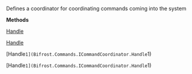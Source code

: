 Defines a coordinator for coordinating commands coming into the system

**Methods**

[Handle](Bifrost.Commands.ICommandCoordinator.Handle)


[Handle](Bifrost.Commands.ICommandCoordinator.Handle)


[Handle``1](Bifrost.Commands.ICommandCoordinator.Handle``1)


[Handle``1](Bifrost.Commands.ICommandCoordinator.Handle``1)
